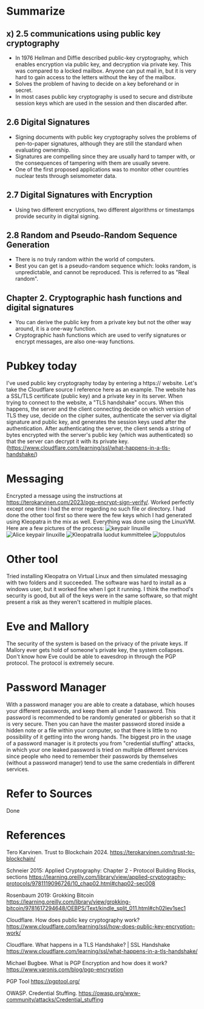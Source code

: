 # Summarize

## x) 2.5 communications using public key cryptography
  - In 1976 Hellman and Diffie described public-key cryptography, which enables encryption via public key, and decryption via private key. This was compared to a locked mailbox.
    Anyone can put mail in, but it is very hard to gain access to the letters without the key of the mailbox.
  - Solves the problem of having to decide on a key beforehand or in secret.
  - In most cases public key cryptography is used to secure and distribute session keys which are used in the session and then discarded after.

## 2.6 Digital Signatures
  - Signing documents with public key cryptography solves the problems of pen-to-paper signatures, although they are still the standard when evaluating ownership.
  - Signatures are compelling since they are usually hard to tamper with, or the consequences of tampering with them are usually severe.
  - One of the first proposed applications was to monitor other countries nuclear tests through seismometer data.

## 2.7 Digital Signatures with Encryption
  - Using two different encryptions, two different algorithms or timestamps provide security in digital signing.

## 2.8 Random and Pseudo-Random Sequence Generation
  - There is no truly random within the world of computers.
  - Best you can get is a pseudo-random sequence which: looks random, is unpredictable, and cannot be reproduced. This is referred to as "Real random".

## Chapter 2. Cryptographic hash functions and digital signatures
  - You can derive the public key from a private key but not the other way around, it is a one-way function.
  - Cryptographic hash functions which are used to verify signatures or encrypt messages, are also one-way functions.

# Pubkey today

I've used public key cryptography today by entering a https:// website. Let's take the Cloudflare source I reference here as an example. The website has a SSL/TLS certificate (public key) and a private key in its server. When trying to connect to the website,
a "TLS handshake" occurs. When this happens, the server and the client connecting decide on which version of TLS they use, decide on the cipher suites, authenticate the server via digital signature and public key, and generates the session keys used after the authentication.
After authenticating the server, the client sends a string of bytes encrypted with the server's public key (which was authenticated) so that the server can decrypt it with its private key.
(https://www.cloudflare.com/learning/ssl/what-happens-in-a-tls-handshake/)

# Messaging
Encrypted a message using the instructions at https://terokarvinen.com/2023/pgp-encrypt-sign-verify/. Worked perfectly except one time i had the error regarding no such file or directory. I had done the other tool first so there were the few keys which I had generated using Kleopatra in the mix as well. Everything was done using the LinuxVM. Here are a few pictures of the process:
![keypair linuxille](https://github.com/user-attachments/assets/d2f1ed3e-7e30-4562-b469-67d5bbe6856e)
![Alice keypair linuxille](https://github.com/user-attachments/assets/ebc10d90-08a6-4e58-83f2-f8525af5df37)
![Kleopatralla luodut kummittelee](https://github.com/user-attachments/assets/93dd9c8a-3357-4012-abf4-03025760a1b2)
![lopputulos](https://github.com/user-attachments/assets/6ea5d53d-d168-4492-8717-e0c47e3e40e8)



# Other tool
Tried installing Kleopatra on Virtual Linux and then simulated messaging with two folders and it succeeded. The software was hard to install as a windows user, but it worked fine when I got it running. I think the method's security is good, but all of the keys were
in the same software, so that might present a risk as they weren't scattered in multiple places.

# Eve and Mallory
The security of the system is based on the privacy of the private keys. If Mallory ever gets hold of someone's private key, the system collapses. Don't know how Eve could be able to eavesdrop in through the PGP protocol. The protocol is extremely secure.

# Password Manager
With a password manager you are able to create a database, which houses your different passwords, and keep them all under 1 password. This password is recommended to be randomly generated or gibberish so that it is very secure. Then you can have the master password stored inside a hidden note or a file within your computer, so that there is little to no possibility of it getting into the wrong hands. The biggest pro in the usage of a password manager is it protects you from "credential stuffing" attacks, in which your one leaked password is tried on multiple different services since people who need to remember their passwords by themselves (without a password manager) tend to use the same credentials in different services.

# Refer to Sources
Done

# References

Tero Karvinen. Trust to Blockchain 2024.
https://terokarvinen.com/trust-to-blockchain/

Schneier 2015: Applied Cryptography: Chapter 2 - Protocol Building Blocks, sections
https://learning.oreilly.com/library/view/applied-cryptography-protocols/9781119096726/10_chap02.html#chap02-sec008

Rosenbaum 2019: Grokking Bitcoin
https://learning.oreilly.com/library/view/grokking-bitcoin/9781617294648/OEBPS/Text/kindle_split_011.html#ch02lev1sec1

Cloudflare. How does public key cryptography work?
https://www.cloudflare.com/learning/ssl/how-does-public-key-encryption-work/

Cloudflare. What happens in a TLS Handshake? | SSL Handshake
https://www.cloudflare.com/learning/ssl/what-happens-in-a-tls-handshake/

Michael Bugbee. What is PGP Encryption and how does it work?
https://www.varonis.com/blog/pgp-encryption

PGP Tool
https://pgptool.org/

OWASP. Credential Stuffing.
https://owasp.org/www-community/attacks/Credential_stuffing
